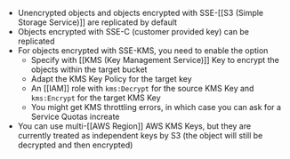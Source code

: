 - Unencrypted objects and objects encrypted with SSE-[[S3 (Simple Storage Service)]] are replicated by default
- Objects encrypted with SSE-C (customer provided key) can be replicated
- For objects encrypted with SSE-KMS, you need to enable the option
	- Specify with [[KMS (Key Management Service)]] Key to encrypt the objects within the target bucket
	- Adapt the KMS Key Policy for the target key
	- An [[IAM]] role with `kms:Decrypt` for the source KMS Key and `kms:Encrypt` for the target KMS Key
	- You might get KMS throttling errors, in which case you can ask for a Service Quotas increate
- You can use multi-[[AWS Region]] AWS KMS Keys, but they are currently treated as independent keys by S3 (the object will still be decrypted and then encrypted)